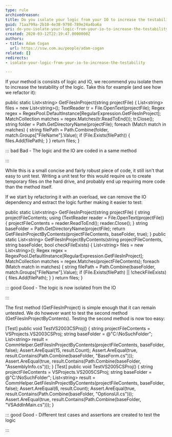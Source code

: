 ```yaml
---
type: rule
archivedreason: 
title: Do you isolate your logic from your IO to increase the testability?
guid: 71aa799a-2b10-4e38-9798-789e24a4ba6a
uri: do-you-isolate-your-logic-from-your-io-to-increase-the-testability
created: 2020-03-12T22:19:47.0000000Z
authors:
- title: Adam Cogan
  url: https://ssw.com.au/people/adam-cogan
related: []
redirects:
- isolate-your-logic-from-your-io-to-increase-the-testability

---
```


If your method is consists of logic and IO, we recommend you isolate them to increase the testability of the logic.
Take this for example (and see how we refactor it):


<!--endintro-->

public static List&lt;string&gt; GetFilesInProject(string projectFile)
{
 List&lt;string&gt; files = new List&lt;string&gt;();
 TextReader tr = File.OpenText(projectFile);
 Regex regex = RegexPool.DefaultInstance[RegularExpression.GetFilesInProject];
 MatchCollection matches = regex.Matches(tr.ReadToEnd());
 tr.Close();
 string folder = Path.GetDirectoryName(projectFile);
 foreach (Match match in matches)
 {
 string filePath = Path.Combine(folder, match.Groups["FileName"].Value);
 if (File.Exists(filePath))
 {
 files.Add(filePath);
 }
 }
 return files;
}


::: bad
Bad - The logic and the IO are coded in a same method

:::


While this is a small concise and fairly robust piece of code, it still isn't that easy to unit test. Writing a unit test for this would require us to create temporary files on the hard drive, and probably end up requiring more code than the method itself.

If we start by refactoring it with an overload, we can remove the IO dependency and extract the logic further making it easier to test:

public static List&lt;string&gt; GetFilesInProject(string projectFile)
{
 string projectFileContents;
 using (TextReader reader = File.OpenText(projectFile))
 {
 projectFileContents = reader.ReadToEnd();
 reader.Close();
 }
 string baseFolder = Path.GetDirectoryName(projectFile);
 return GetFilesInProjectByContents(projectFileContents, baseFolder, true);
}
public static List&lt;string&gt; GetFilesInProjectByContents(string projectFileContents, string baseFolder, bool checkFileExists)
{
 List&lt;string&gt; files = new List&lt;string&gt;();
 Regex regex = RegexPool.DefaultInstance[RegularExpression.GetFilesInProject];
 MatchCollection matches = regex.Matches(projectFileContents);
 foreach (Match match in matches)
 {
 string filePath = Path.Combine(baseFolder, match.Groups["FileName"].Value);
 if (File.Exists(filePath) || !checkFileExists)
 {
 files.Add(filePath);
 }
 }
 return files;
}


::: good
Good - The logic is now isolated from the IO

:::


The first method (GetFilesInProject) is simple enough that it can remain untested. We do however want to test the second method (GetFilesInProjectByContents). Testing the second method is now too easy:

[Test]
public void TestVS2003CSProj()
{
 string projectFileContents = VSProjects.VS2003CSProj;
 string baseFolder = @"C:\NoSuchFolder";
 List&lt;string&gt; result = CommHelper.GetFilesInProjectByContents(projectFileContents, baseFolder, false);
 Assert.AreEqual(15, result.Count);
 Assert.AreEqual(true, result.Contains(Path.Combine(baseFolder, "BaseForm.cs")));
 Assert.AreEqual(true, result.Contains(Path.Combine(baseFolder, "AssemblyInfo.cs")));
}
[Test]
public void TestVS2005CSProj()
{
 string projectFileContents = VSProjects.VS2005CSProj;
 string baseFolder = @"C:\NoSuchFolder";
 List&lt;string&gt; result = CommHelper.GetFilesInProjectByContents(projectFileContents, baseFolder, false);
 Assert.AreEqual(6, result.Count);
 Assert.AreEqual(true, result.Contains(Path.Combine(baseFolder, "OptionsUI.cs")));
 Assert.AreEqual(true, result.Contains(Path.Combine(baseFolder, "VSAddInMain.cs")));
}


::: good
Good - Different test cases and assertions are created to test the logic

:::
